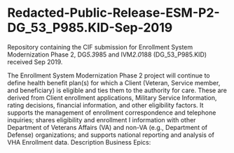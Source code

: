 # Redacted-Public-Release-ESM-P2-DG_53_P985.KID-Sep-2019
Repository containing the CIF submission for Enrollment System Modernization Phase 2, DG*5.3*985 and IVM*2.0*188 (DG_53_P985.KID) received Sep 2019.

The Enrollment System Modernization Phase 2 project will continue to define health benefit plan(s) for which a Client (Veteran, Service member, and beneficiary) is eligible and ties them to the authority for care. These are derived from Client enrollment applications, Military Service Information, rating decisions, financial information, and other eligibility factors. It supports the management of enrollment correspondence and telephone inquiries; shares eligibility and enrollment I information with other Department of Veterans Affairs (VA) and non-VA (e.g., Department of Defense) organizations; and supports national reporting and analysis of VHA Enrollment data. 
Description Business Epics: 
